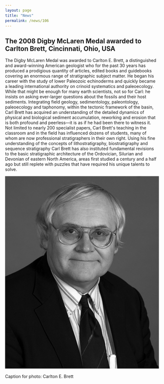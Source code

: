 ```yaml
---
layout: page
title: "News"
permalink: /news/106
---
```

## The 2008 Digby McLaren Medal awarded to Carlton Brett, Cincinnati, Ohio, USA 

The Digby McLaren Medal was awarded to Carlton E. Brett, a distinguished and award-winning American geologist who for the past 30 years has produced a prodigious quantity of articles, edited books and guidebooks covering an enormous range of stratigraphic subject matter. He began his career with the study of lower Paleozoic echinoderms and quickly became a leading international authority on crinoid systematics and paleoecology. While that might be enough for many earth scientists, not so for Carl: he insists on asking ever-larger questions about the fossils and their host sediments. Integrating field geology, sedimentology, paleontology, paleoecology and taphonomy, within the tectonic framework of the basin, Carl Brett has acquired an understanding of the detailed dynamics of physical and biological sediment accumulation, reworking and erosion that is both profound and peerless—it is as if he had been there to witness it. Not limited to nearly 200 specialist papers, Carl Brett's teaching in the classroom and in the field has influenced dozens of students, many of whom are now professional stratigraphers in their own right. Using his fine understanding of the concepts of lithostratigraphy, biostratigraphy and sequence stratigraphy Carl Brett has also instituted fundamental revisions to the basic stratigraphic architecture of the Ordovician, Silurian and Devonian of eastern North America, areas first studied a century and a half ago but still replete with puzzles that have required his unique talents to solve.

<img src="/images/person-brett.4.jpg" alt="" style="width:600px;" />

Caption for photo:  Carlton E. Brett